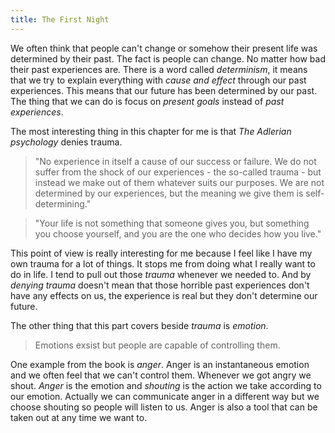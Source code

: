 ```yaml
---
title: The First Night
---
```


We often think that people can't change or somehow their present life was determined by their past. The fact is people can change. No matter how bad their past experiences are. There is a word called *determinism*, it means that we try to explain everything with *cause and effect* through our past experiences. This means that our future has been determined by our past. The thing that we can do is focus on *present goals* instead of *past experiences*.

The most interesting thing in this chapter for me is that *The Adlerian psychology* denies trauma. 
> "No experience in itself a cause of our success or failure. We do not suffer from the shock of our experiences - the so-called trauma - but instead we make out of them whatever suits our purposes. We are not determined by our experiences, but the meaning we give them is self-determining."

> "Your life is not something that someone gives you, but something you choose yourself, and you are the one who decides how you live."

This point of view is really interesting for me because I feel like I have my own trauma for a lot of things. It stops me from doing what I really want to do in life. I tend to pull out those *trauma* whenever we needed to. And by *denying trauma* doesn't mean that those horrible past experiences don't have any effects on us, the experience is real but they don't determine our future.

The other thing that this part covers beside *trauma* is *emotion*. 

> Emotions exsist but people are capable of controlling them.

One example from the book is *anger*. Anger is an instantaneous emotion and we often feel that we can't control them. Whenever we got angry we shout. *Anger* is the emotion and *shouting* is the action we take according to our emotion. Actually we can communicate anger in a different way but we choose shouting so people will listen to us. Anger is also a tool that can be taken out at any time we want to. 